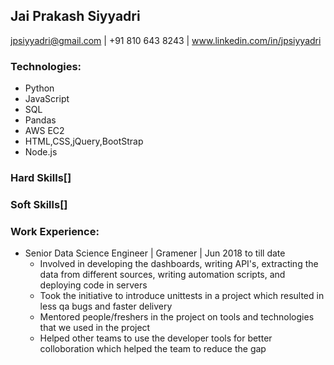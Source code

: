## Jai Prakash Siyyadri
jpsiyyadri@gmail.com | +91 810 643 8243 |  www.linkedin.com/in/jpsiyyadri

### Technologies:
  - Python
  - JavaScript
  - SQL
  - Pandas
  - AWS EC2
  - HTML,CSS,jQuery,BootStrap
  - Node.js

### Hard Skills[]

### Soft Skills[]


  
### Work Experience:
  - Senior Data Science Engineer | Gramener | Jun 2018 to till date
    - Involved in developing the dashboards, writing API's, extracting the data from different sources, writing automation scripts, and deploying code in servers
    - Took the initiative to introduce unittests in a project which resulted in less qa bugs and faster delivery
    - Mentored people/freshers in the project on tools and technologies that we used in the project
    - Helped other teams to use the developer tools for better colloboration which helped the team to reduce the gap
